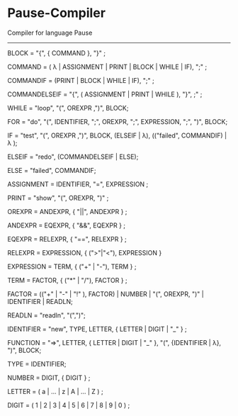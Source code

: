 # Pause-Compiler
Compiler for language Pause

---

BLOCK = "{", { COMMAND }, "}" ; 

COMMAND = ( λ | ASSIGNMENT | PRINT | BLOCK | WHILE | IF), ";" ;

COMMANDIF = (PRINT | BLOCK | WHILE | IF), ";" ;

COMMANDELSEIF = "{", ( ASSIGNMENT | PRINT | WHILE ), "}", ;" ;

WHILE = "loop", "(", OREXPR ,")", BLOCK;

FOR = "do", "(", IDENTIFIER, ";", OREXPR, ";", EXPRESSION, ";", ")", BLOCK;

IF = "test", "(", OREXPR ,")", BLOCK, (ELSEIF | λ), (("failed", COMMANDIF) | λ );

ELSEIF = "redo", (COMMANDELSEIF | ELSE);

ELSE = "failed", COMMANDIF;

ASSIGNMENT = IDENTIFIER, "=", EXPRESSION ; 

PRINT = "show", "(", OREXPR, ")" ; 

OREXPR = ANDEXPR, { "||", ANDEXPR } ;

ANDEXPR = EQEXPR, { "&&", EQEXPR } ;

EQEXPR = RELEXPR, { "==", RELEXPR } ;

RELEXPR = EXPRESSION, { (">"|"<"),  EXPRESSION }

EXPRESSION = TERM, { ("+" | "-"), TERM } ; 

TERM = FACTOR, { ("*" | "/"), FACTOR } ; 

FACTOR = (("+" | "-" | "!" ), FACTOR) | NUMBER | "(", OREXPR,  ")" | IDENTIFIER | READLN;

READLN = "readln", "(",")";

IDENTIFIER = "new", TYPE, LETTER, { LETTER | DIGIT | "_" } ; 

FUNCTION = "=>", LETTER, { LETTER | DIGIT | "_" }, "(", {IDENTIFIER | λ}, ")", BLOCK;

TYPE = IDENTIFIER;

NUMBER = DIGIT, { DIGIT } ; 

LETTER = ( a | ... | z | A | ... | Z ) ; 

DIGIT = ( 1 | 2 | 3 | 4 | 5 | 6 | 7 | 8 | 9 | 0 ) ;

